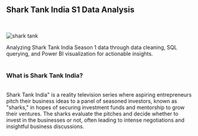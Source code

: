 
<h2>Shark Tank India S1 Data Analysis</h2>
<p>&nbsp;</p>

![shark tank](https://github.com/Dhanesha151001/Shark_Tank_India_Data_Analysis/assets/103206429/2418dddc-ca33-4c28-8b9a-5f342504305b)



Analyzing Shark Tank India Season 1 data through data cleaning, SQL querying, and Power BI visualization for actionable insights. <br>
<br>
<h3>What is Shark Tank India?</h3><br>
Shark Tank India" is a reality television series where aspiring entrepreneurs pitch their business ideas to a panel of seasoned investors, known as "sharks," in hopes of securing investment funds and mentorship to grow their ventures. The sharks evaluate the pitches and decide whether to invest in the businesses or not, often leading to intense negotiations and insightful business discussions.


